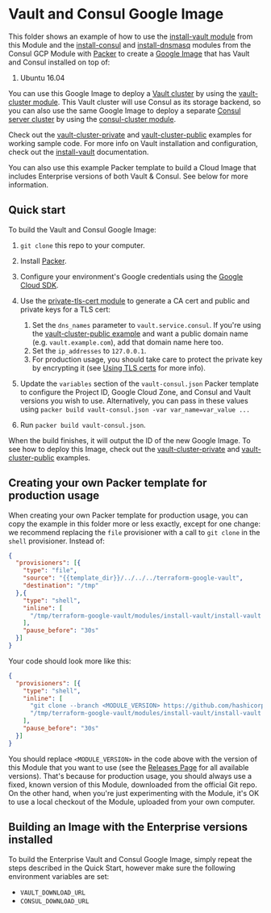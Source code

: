 # Vault and Consul Google Image

This folder shows an example of how to use the [install-vault module](https://github.com/hashicorp/terraform-google-vault/tree/master/modules/install-vault) from this Module and 
the [install-consul](https://github.com/hashicorp/terraform-google-consul/tree/master/modules/install-consul)
and [install-dnsmasq](https://github.com/hashicorp/terraform-google-consul/tree/master/modules/install-dnsmasq) modules
from the Consul GCP Module with [Packer](https://www.packer.io/) to create a [Google Image](
https://cloud.google.com/compute/docs/images) that has Vault and Consul installed on top of:
 
1. Ubuntu 16.04

You can use this Google Image to deploy a [Vault cluster](https://www.vaultproject.io/) by using the [vault-cluster
module](https://github.com/hashicorp/terraform-google-vault/tree/master/modules/vault-cluster). This Vault cluster will use Consul as its storage backend, so you can also use the 
same Google Image to deploy a separate [Consul server cluster](https://www.consul.io/) by using the [consul-cluster 
module](https://github.com/hashicorp/terraform-google-consul/tree/master/modules/consul-cluster). 

Check out the [vault-cluster-private](https://github.com/hashicorp/terraform-google-vault/tree/master/examples/vault-cluster-private) and 
[vault-cluster-public](https://github.com/hashicorp/terraform-google-vault/tree/master/examples/vault-cluster-public) examples for working sample code. For more info on Vault 
installation and configuration, check out the [install-vault](https://github.com/hashicorp/terraform-google-vault/tree/master/modules/install-vault) documentation.

You can also use this example Packer template to build a Cloud Image that includes Enterprise versions of both Vault & Consul. See below for more
information.

## Quick start

To build the Vault and Consul Google Image:

1. `git clone` this repo to your computer.

1. Install [Packer](https://www.packer.io/).

1. Configure your environment's Google credentials using the [Google Cloud SDK](https://cloud.google.com/sdk/).

1. Use the [private-tls-cert module](https://github.com/hashicorp/terraform-google-vault/tree/master/modules/private-tls-cert) to generate a CA cert and public and private keys for a
   TLS cert:

    1. Set the `dns_names` parameter to `vault.service.consul`. If you're using the [vault-cluster-public
       example](https://github.com/hashicorp/terraform-google-vault/tree/master/examples/vault-cluster-public) and want a public domain name (e.g. `vault.example.com`), add that
       domain name here too.
    1. Set the `ip_addresses` to `127.0.0.1`.
    1. For production usage, you should take care to protect the private key by encrypting it (see [Using TLS
       certs](https://github.com/hashicorp/terraform-google-vault/tree/master/modules/private-tls-cert#using-tls-certs) for more info).

1. Update the `variables` section of the `vault-consul.json` Packer template to configure the Project ID, Google Cloud Zone,
   and Consul and Vault versions you wish to use. Alternatively, you can pass in these values using `packer build vault-consul.json -var var_name=var_value ...`

1. Run `packer build vault-consul.json`.

When the build finishes, it will output the ID of the new Google Image. To see how to deploy this Image, check out the 
[vault-cluster-private](https://github.com/hashicorp/terraform-google-vault/tree/master/examples/vault-cluster-private) and [vault-cluster-public](https://github.com/hashicorp/terraform-google-vault/tree/master/examples/vault-cluster-public) 
examples.




## Creating your own Packer template for production usage

When creating your own Packer template for production usage, you can copy the example in this folder more or less 
exactly, except for one change: we recommend replacing the `file` provisioner with a call to `git clone` in the `shell` 
provisioner. Instead of:

```json
{
  "provisioners": [{
    "type": "file",
    "source": "{{template_dir}}/../../../terraform-google-vault",
    "destination": "/tmp"
  },{
    "type": "shell",
    "inline": [
      "/tmp/terraform-google-vault/modules/install-vault/install-vault --version {{user `vault_version`}}"
    ],
    "pause_before": "30s"
  }]
}
```

Your code should look more like this:

```json
{
  "provisioners": [{
    "type": "shell",
    "inline": [
      "git clone --branch <MODULE_VERSION> https://github.com/hashicorp/terraform-google-vault.git /tmp/terraform-google-vault",
      "/tmp/terraform-google-vault/modules/install-vault/install-vault --version {{user `vault_version`}}"
    ],
    "pause_before": "30s"
  }]
}
```

You should replace `<MODULE_VERSION>` in the code above with the version of this Module that you want to use (see
the [Releases Page](https://github.com/hashicorp/terraform-google-vault/releases) for all available versions). That's because for production usage, you should always
use a fixed, known version of this Module, downloaded from the official Git repo. On the other hand, when you're 
just experimenting with the Module, it's OK to use a local checkout of the Module, uploaded from your own 
computer.

## Building an Image with the Enterprise versions installed

To build the Enterprise Vault and Consul Google Image, simply repeat the steps described in the Quick Start, however make sure the following environment
variables are set:

 - `VAULT_DOWNLOAD_URL`
 - `CONSUL_DOWNLOAD_URL`
